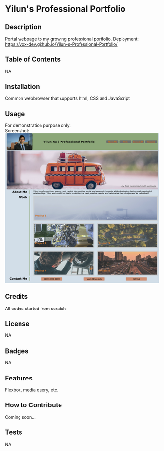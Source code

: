 # Yilun's Professional Portfolio

## Description
Portal webpage to my growing professional portfolio.
Deployment: https://yxx-dev.github.io/Yilun-s-Professional-Portfolio/

## Table of Contents
NA

## Installation
Common webbrowser that supports html, CSS and JavaScript

## Usage
For demonstration purpose only. <br />
Screenshot: <br />
![alt text](/assets/images/Screenshot.png)

## Credits
All codes started from scratch

## License
NA

## Badges
NA

## Features
Flexbox, media query, etc.

## How to Contribute
Coming soon...

## Tests
NA
